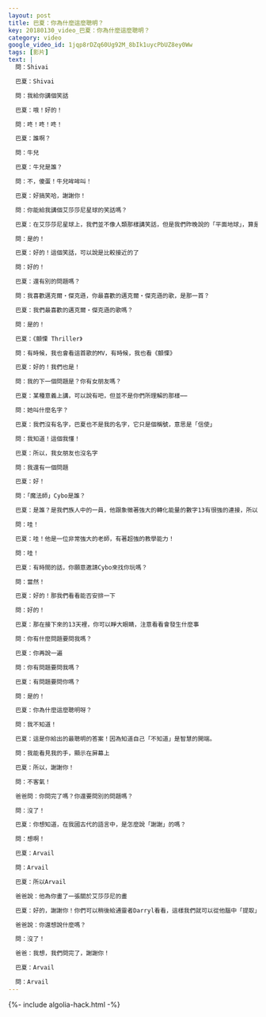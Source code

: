 ```yaml
---
layout: post
title: 巴夏：你為什麼這麼聰明？
key: 20180130_video_巴夏：你為什麼這麼聰明？
category: video
google_video_id: 1jqp8rDZq60Ug92M_8bIk1uycPbUZ8ey0Ww
tags: [影片]
text: |
  問：Shivai

  巴夏：Shivai

  問：我給你講個笑話

  巴夏：哦！好的！

  問：咚！咚！咚！

  巴夏：誰啊？

  問：牛兒

  巴夏：牛兒是誰？

  問：不，傻蛋！牛兒哞哞叫！

  巴夏：好搞笑哈，謝謝你！

  問：你能給我講個艾莎莎尼星球的笑話嗎？

  巴夏：在艾莎莎尼星球上，我們並不像人類那樣講笑話，但是我們昨晚說的「平面地球」，算是一個笑話，你還記得那個笑話嗎？

  問：是的！

  巴夏：好的！這個笑話，可以說是比較接近的了

  問：好的！

  巴夏：還有別的問題嗎？

  問：我喜歡邁克爾・傑克遜，你最喜歡的邁克爾・傑克遜的歌，是那一首？

  巴夏：我們最喜歡的邁克爾‧傑克遜的歌嗎？

  問：是的！

  巴夏：《顫慄 Thriller》

  問：有時候，我也會看這首歌的MV，有時候，我也看《顫慄》

  巴夏：好的！我們也是！

  問：我的下一個問題是？你有女朋友嗎？

  巴夏：某種意義上講，可以說有吧，但並不是你們所理解的那樣⋯⋯

  問：她叫什麼名字？

  巴夏：我們沒有名字，巴夏也不是我的名字，它只是個稱號，意思是「信使」

  問：我知道！這個我懂！

  巴夏：所以，我女朋友也沒名字

  問：我還有一個問題

  巴夏：好！

  問：「魔法師」Cybo是誰？

  巴夏：是誰？是我們族人中的一員，他跟象徵著強大的轉化能量的數字13有很強的連接，所以，作為一個「魔法師」，他也代表著（連接著）改變、轉化和神奇（魔法）

  問：哇！

  巴夏：哇！他是一位非常強大的老師，有著超強的教學能力！

  問：哇！

  巴夏：有時間的話，你願意邀請Cybo來找你玩嗎？

  問：當然！

  巴夏：好的！那我們看看能否安排一下

  問：好的！

  巴夏：那在接下來的13天裡，你可以睜大眼睛，注意看看會發生什麼事

  問：你有什麼問題要問我嗎？

  巴夏：你再說一遍

  問：你有問題要問我嗎？

  巴夏：有問題要問你嗎？

  問：是的！

  巴夏：你為什麼這麼聰明呀？

  問：我不知道！

  巴夏：這是你給出的最聰明的答案！因為知道自己「不知道」是智慧的開端。

  問：我能看見我的手，顯示在屏幕上

  巴夏：所以，謝謝你！

  問：不客氣！

  爸爸問：你問完了嗎？你還要問別的問題嗎？

  問：沒了！

  巴夏：你想知道，在我國古代的語言中，是怎麼說「謝謝」的嗎？

  問：想啊！

  巴夏：Arvail

  問：Arvail

  巴夏：所以Arvail

  爸爸說：他為你畫了一張關於艾莎莎尼的畫

  巴夏：好的，謝謝你！你們可以稍後給通靈者Darryl看看，這樣我們就可以從他腦中「提取」出來

  爸爸說：你還想說什麼嗎？

  問：沒了！

  爸爸：我想，我們問完了，謝謝你！

  巴夏：Arvail

  問：Arvail
---
```


{%- include algolia-hack.html -%}
